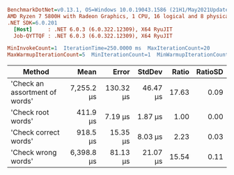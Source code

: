 ``` ini

BenchmarkDotNet=v0.13.1, OS=Windows 10.0.19043.1586 (21H1/May2021Update)
AMD Ryzen 7 5800H with Radeon Graphics, 1 CPU, 16 logical and 8 physical cores
.NET SDK=6.0.201
  [Host]     : .NET 6.0.3 (6.0.322.12309), X64 RyuJIT
  Job-QYTTQF : .NET 6.0.3 (6.0.322.12309), X64 RyuJIT

MinInvokeCount=1  IterationTime=250.0000 ms  MaxIterationCount=20  
MaxWarmupIterationCount=5  MinIterationCount=1  MinWarmupIterationCount=1  

```
|                         Method |       Mean |     Error |   StdDev | Ratio | RatioSD |
|------------------------------- |-----------:|----------:|---------:|------:|--------:|
| &#39;Check an assortment of words&#39; | 7,255.2 μs | 130.32 μs | 46.47 μs | 17.63 |    0.09 |
|             &#39;Check root words&#39; |   411.9 μs |   7.19 μs |  1.87 μs |  1.00 |    0.00 |
|          &#39;Check correct words&#39; |   918.5 μs |  15.35 μs |  8.03 μs |  2.23 |    0.03 |
|            &#39;Check wrong words&#39; | 6,398.8 μs |  81.13 μs | 21.07 μs | 15.54 |    0.11 |
